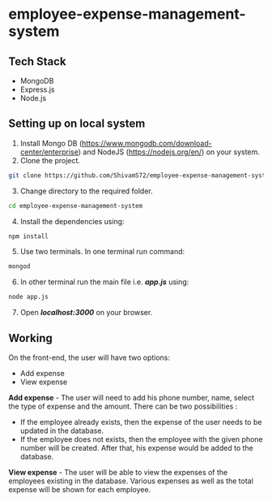 # employee-expense-management-system

## Tech Stack
- MongoDB
- Express.js
- Node.js

## Setting up on local system


1) Install Mongo DB (https://www.mongodb.com/download-center/enterprise) and NodeJS (https://nodejs.org/en/) on your system.
2) Clone the project.

```bash
git clone https://github.com/ShivamS72/employee-expense-management-system.git
```
3) Change directory to the required folder. 

```bash
cd employee-expense-management-system
```
4) Install the dependencies using:
```bash
npm install
```
5) Use two terminals. In one terminal run command:
 ```bash
mongod
``` 
6) In other terminal run the main file i.e. ***app.js*** using:
```bash
node app.js
```
7) Open ***localhost:3000*** on your browser.

## Working
On the front-end, the user will have two options:
- Add expense
- View expense

**Add expense** - The user will need to add his phone number, name, select the type of expense and the amount. There can be two possibilities :
* If the employee already exists, then the expense of the user needs to be updated in the database.
* If the employee does not exists, then the employee with the given phone number will be created. After that, his expense would be added to the database.

**View expense** - The user will be able to view the expenses of the employees existing in the database. Various expenses as well as the total expense will be shown for each employee.

